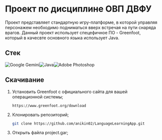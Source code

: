 # Проект по дисциплине ОВП ДВФУ
Проект представляет стандартную игру-платформе, в которой управляя персонажем необходимо подниматься вверх встречая на пути снаряда врагов. Данный проект использует спецефичное ПО - Greenfoot, который в качесвте основного языка использует Java. 

## Стек
![Google Gemini](https://img.shields.io/badge/google%20gemini-8E75B2?style=for-the-badge&logo=google%20gemini&logoColor=white)![Java](https://img.shields.io/badge/java-%23ED8B00.svg?style=for-the-badge&logo=openjdk&logoColor=white)![Adobe Photoshop](https://img.shields.io/badge/adobe%20photoshop-%2331A8FF.svg?style=for-the-badge&logo=adobe%20photoshop&logoColor=white)
## Скачивание
1. Установить Greenfoot с официального сайта для вашей операционной системы;
    ```
    https://www.greenfoot.org/download
    ```
2. Клонировать репозиторий;
    ```bash
    git clone https://github.com/anikin02/LanguageLearningApp.git
    ```

3. Открыть файла project.gar;